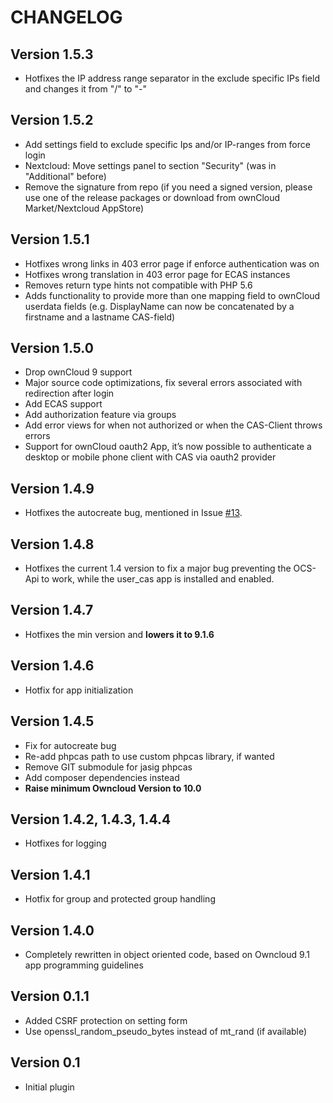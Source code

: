 CHANGELOG
=========

Version 1.5.3
-------------
* Hotfixes the IP address range separator in the exclude specific IPs field and changes it from "/" to "-"

Version 1.5.2
-------------
* Add settings field to exclude specific Ips and/or IP-ranges from force login
* Nextcloud: Move settings panel to section "Security" (was in "Additional" before)
* Remove the signature from repo (if you need a signed version, please use one of the release packages or download from ownCloud Market/Nextcloud AppStore)

Version 1.5.1
-------------
* Hotfixes wrong links in 403 error page if enforce authentication was on
* Hotfixes wrong translation in 403 error page for ECAS instances
* Removes return type hints not compatible with PHP 5.6
* Adds functionality to provide more than one mapping field to ownCloud userdata fields (e.g. DisplayName can now be concatenated by a firstname and a lastname CAS-field)

Version 1.5.0
-------------
* Drop ownCloud 9 support
* Major source code optimizations, fix several errors associated with redirection after login
* Add ECAS support
* Add authorization feature via groups
* Add error views for when not authorized or when the CAS-Client throws errors
* Support for ownCloud oauth2 App, it’s now possible to authenticate a desktop or mobile phone client with CAS via oauth2 provider

Version 1.4.9
-------------
* Hotfixes the autocreate bug, mentioned in Issue [#13](https://github.com/felixrupp/user_cas/issues/13).

Version 1.4.8
-------------
* Hotfixes the current 1.4 version to fix a major bug preventing the OCS-Api to work, while the user_cas app is installed and enabled.

Version 1.4.7
-------------
* Hotfixes the min version and **lowers it to 9.1.6**

Version 1.4.6
-------------
* Hotfix for app initialization

Version 1.4.5
-------------
* Fix for autocreate bug
* Re-add phpcas path to use custom phpcas library, if wanted
* Remove GIT submodule for jasig phpcas
* Add composer dependencies instead
* **Raise minimum Owncloud Version to 10.0**

Version 1.4.2, 1.4.3, 1.4.4
---------------------------
* Hotfixes for logging

Version 1.4.1
-------------
* Hotfix for group and protected group handling

Version 1.4.0
-------------
* Completely rewritten in object oriented code, based on Owncloud 9.1 app programming guidelines

Version 0.1.1
-------------
* Added CSRF protection on setting form
* Use openssl_random_pseudo_bytes instead of mt_rand (if available)

Version 0.1
-------------
* Initial plugin
